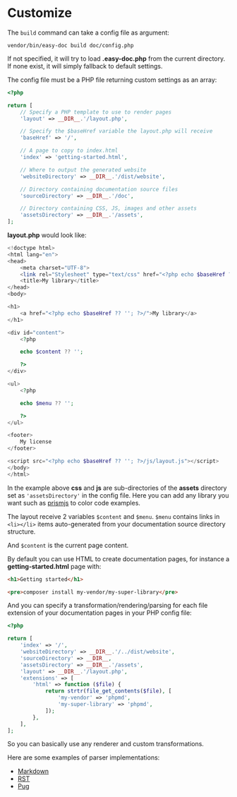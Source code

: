 # Customize

The `build` command can take a config file as argument:

```shell
vendor/bin/easy-doc build doc/config.php
```

If not specified, it will try to load **.easy-doc.php** from the current
directory. If none exist, it will simply fallback to default settings.

The config file must be a PHP file returning custom settings as an array:

```php
<?php

return [
    // Specify a PHP template to use to render pages
    'layout' => __DIR__.'/layout.php',

    // Specify the $baseHref variable the layout.php will receive
    'baseHref' => '/',

    // A page to copy to index.html
    'index' => 'getting-started.html', 

    // Where to output the generated website
    'websiteDirectory' => __DIR__.'/dist/website',

    // Directory containing documentation source files
    'sourceDirectory' => __DIR__.'/doc',

    // Directory containing CSS, JS, images and other assets
    'assetsDirectory' => __DIR__.'/assets',
];
```

**layout.php** would look like:
```php
<!doctype html>
<html lang="en">
<head>
    <meta charset="UTF-8">
    <link rel="Stylesheet" type="text/css" href="<?php echo $baseHref ?? ''; ?>/css/layout.css" media="screen">
    <title>My library</title>
</head>
<body>

<h1>
    <a href="<?php echo $baseHref ?? ''; ?>/">My library</a>
</h1>

<div id="content">
    <?php

    echo $content ?? '';

    ?>
</div>

<ul>
    <?php

    echo $menu ?? '';

    ?>
</ul>

<footer>
    My license
</footer>

<script src="<?php echo $baseHref ?? ''; ?>/js/layout.js"></script>
</body>
</html>
```

In the example above **css** and **js** are sub-directories of the **assets**
directory set as `'assetsDirectory'` in the config file. Here you can add any
library you want such as [prismjs](https://prismjs.com/) to color code examples.

The layout receive 2 variables `$content` and `$menu`. `$menu` contains links
in `<li></li>` items auto-generated from your documentation source directory
structure.

And `$content` is the current page content.

By default you can use HTML to create documentation pages, for instance
a **getting-started.html** page with:

```html
<h1>Getting started</h1>

<pre>composer install my-vendor/my-super-library</pre>
```

And you can specify a transformation/rendering/parsing for each file
extension of your documentation pages in your PHP config file:

```php
<?php

return [
    'index' => '/',
    'websiteDirectory' => __DIR__.'/../dist/website',
    'sourceDirectory' => __DIR__,
    'assetsDirectory' => __DIR__.'/assets',
    'layout' => __DIR__.'/layout.php',
    'extensions' => [
        'html' => function ($file) {
            return strtr(file_get_contents($file), [
                'my-vendor' => 'phpmd',
                'my-super-library' => 'phpmd',
            ]);
        },
    ],
];
```

So you can basically use any renderer and custom transformations.

Here are some examples of parser implementations:
- [Markdown](markdown.html)
- [RST](rst.html)
- [Pug](pug.html)
